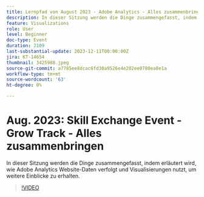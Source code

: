 ```yaml
---
title: Lernpfad von August 2023 - Adobe Analytics - Alles zusammenbringen
description: In dieser Sitzung werden die Dinge zusammengefasst, indem erläutert wird, wie Adobe Analytics Website-Daten verfolgt und Visualisierungen nutzt, um weitere Einblicke zu erhalten.
feature: Visualizations
role: User
level: Beginner
doc-type: Event
duration: 2109
last-substantial-update: 2023-12-11T00:00:00Z
jira: KT-14654
thumbnail: 3425988.jpeg
source-git-commit: a7785ee8dcac6fd30a9526e4e202ee0780ea0e1a
workflow-type: tm+mt
source-wordcount: '63'
ht-degree: 0%

---
```



# Aug. 2023: Skill Exchange Event - Grow Track - Alles zusammenbringen

In dieser Sitzung werden die Dinge zusammengefasst, indem erläutert wird, wie Adobe Analytics Website-Daten verfolgt und Visualisierungen nutzt, um weitere Einblicke zu erhalten.

>[!VIDEO](https://video.tv.adobe.com/v/3425988/?learn=on)
